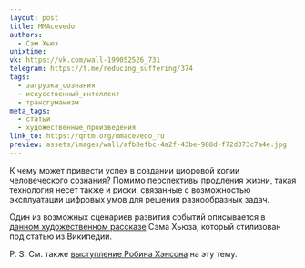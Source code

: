 ```yaml
---
layout: post
title: MMAcevedo
authors:
  - Сэм Хьюз
unixtime: 
vk: https://vk.com/wall-199052526_731
telegram: https://t.me/reducing_suffering/374
tags:
  - загрузка_сознания
  - искусственный_интеллект
  - трансгуманизм
meta_tags:
  - статьи
  - художественные_произведения
link_to: https://qntm.org/mmacevedo_ru
preview: assets/images/wall/afb8efbc-4a2f-43be-988d-f72d373c7a4e.jpg
---
```

К чему может привести успех в создании цифровой копии человеческого сознания? Помимо перспективы продления жизни, такая технология несет также и риски, связанные с возможностью эксплуатации цифровых умов для решения разнообразных задач.

Один из возможных сценариев развития событий описывается в [данном художественном рассказе](https://qntm.org/mmacevedo_ru) Сэма Хьюза, который стилизован под статью из Википедии.

P. S. См. также [выступление Робина Хэнсона](485.html) на эту тему.
